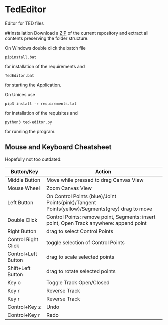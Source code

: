 # TedEditor
Editor for TED files

##Installation
Download a
[ZIP](https://github.com/tarnheld/ted-editor/archive/master.zip) of
the current repository and extract all contents preserving the folder
structure.

On Windows double click the batch file
```
pipinstall.bat
```
for installation of the requirements and
```
TedEditor.bat
```
for starting the Application.

On Unices use
```
pip3 install -r requirements.txt
```
for installation of the requisites and
```
python3 ted-editor.py
```
for running the program.


## Mouse and Keyboard Cheatsheet

Hopefully not too outdated:

| Button/Key | Action |
|------------|--------|
| Middle Button | Move while pressed to drag Canvas View |
| Mouse Wheel | Zoom Canvas View |
| Left Button | On Control Points (blue)/Joint Points(pink)/Tangent Points(yellow)/Segments(grey) drag to move |
| Double Click | Control Points: remove point, Segments: insert point, Open Track anywhere: append point |
| Right Button | drag to select Control Points |
| Control Right Click | toggle selection of Control Points |
| Control+Left Button | drag to scale selected points |
| Shift+Left Button | drag to rotate selected points |
| Key o | Toggle Track Open/Closed |
| Key r | Reverse Track |
| Key r | Reverse Track |
| Control+Key z | Undo |
| Control+Key r | Redo |


